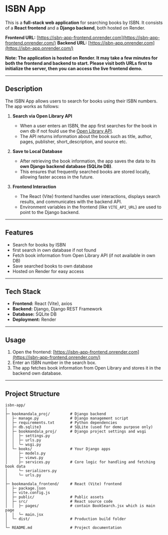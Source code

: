 # ISBN App

This is a **full-stack web application** for searching books by ISBN. It consists of a **React frontend** and a **Django backend**, both hosted on Render.

**Frontend URL:** [https://isbn-app-frontend.onrender.com](https://isbn-app-frontend.onrender.com/)
**Backend URL:** [https://isbn-app.onrender.com](https://isbn-app.onrender.com/)

**Note: The application is hosted on Render. It may take a few minutes for both the frontend and backend to start. Please visit both URLs first to initialize the server, then you can access the live frontend demo.**

---

## Description

The ISBN App allows users to search for books using their ISBN numbers. The app works as follows:

1. **Search via Open Library API**

   * When a user enters an ISBN, the app first searches for the book in own db if not fould use the [Open Library API](https://openlibrary.org/developers/api).
   * The API returns information about the book such as title, author, pages, publisher, short_description, and source etc.

2. **Save to Local Database**

   * After retrieving the book information, the app saves the data to its **own Django backend database (SQLite DB)**.
   * This ensures that frequently searched books are stored locally, allowing faster access in the future.

3. **Frontend Interaction**

   * The React (Vite) frontend handles user interactions, displays search results, and communicates with the backend API.
   * Environment variables in the frontend (like `VITE_API_URL`) are used to point to the Django backend.

---

## Features

* Search for books by ISBN
* first search in own database if not found
* Fetch book information from Open Library API (if not available in own DB)
* Save searched books to own database
* Hosted on Render for easy access

---

## Tech Stack

* **Frontend:** React (Vite), axios
* **Backend:** Django, Django REST Framework
* **Database:** SQLite DB
* **Deployment:** Render

---

## Usage

1. Open the frontend: [https://isbn-app-frontend.onrender.com](https://isbn-app-frontend.onrender.com/)
2. Enter an ISBN number in the search box.
3. The app fetches book information from Open Library and stores it in the backend own database.

--- 

## Project Structure

```
isbn-app/
│
├─ bookmandala_proj/         # Django backend
│  ├─ manage.py              # Django management script
│  ├─ requirements.txt       # Python dependencies
│  ├─ db.sqlite3             # SQLite (used for demo purpose only)
│  ├─ bookmandala_proj/      # Django project settings and wsgi
│  │  ├─ settings.py
│  │  ├─ urls.py
│  │  └─ wsgi.py
│  └─ books/                 # Your Django apps
│     ├─ models.py
│     ├─ views.py
│     ├─ services.py         # Core logic for handling and fetching book data
│     └─ serializers.py
│     └─ urls.py
│
├─ bookmandala_frontend/     # React (Vite) frontend
│  ├─ package.json
│  ├─ vite.config.js
│  ├─ public/                # Public assets
│  ├─ src/                   # React source code
│  │  ├─ pages/              # contain BookSearch.jsx which is main page
│  │  └─ main.jsx
│  └─ dist/                  # Production build folder
│
└─ README.md                 # Project documentation
```

